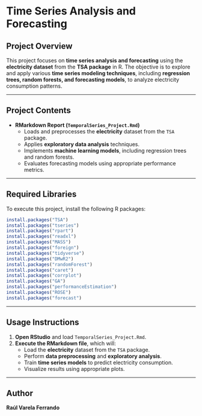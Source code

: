 # Time Series Analysis and Forecasting

## Project Overview
This project focuses on **time series analysis and forecasting** using the **electricity dataset** from the **TSA package** in R. The objective is to explore and apply various **time series modeling techniques**, including **regression trees, random forests, and forecasting models**, to analyze electricity consumption patterns.

---

## Project Contents
- **RMarkdown Report (`TemporalSeries_Project.Rmd`)**  
  - Loads and preprocesses the **electricity** dataset from the `TSA` package.  
  - Applies **exploratory data analysis** techniques.  
  - Implements **machine learning models**, including regression trees and random forests.  
  - Evaluates forecasting models using appropriate performance metrics.  

---

## Required Libraries
To execute this project, install the following R packages:

```r
install.packages("TSA")
install.packages("tseries")
install.packages("rpart")
install.packages("readxl")
install.packages("MASS")
install.packages("foreign")
install.packages("tidyverse")
install.packages("DMwR2")
install.packages("randomForest")
install.packages("caret")
install.packages("corrplot")
install.packages("GA")
install.packages("performanceEstimation")
install.packages("ROSE")
install.packages("forecast")
```

---

## Usage Instructions
1. **Open RStudio** and load `TemporalSeries_Project.Rmd`.  
2. **Execute the RMarkdown file**, which will:  
   - Load the **electricity** dataset from the `TSA` package.  
   - Perform **data preprocessing** and **exploratory analysis**.  
   - Train **time series models** to predict electricity consumption.  
   - Visualize results using appropriate plots.  

---

## Author
**Raúl Varela Ferrando**